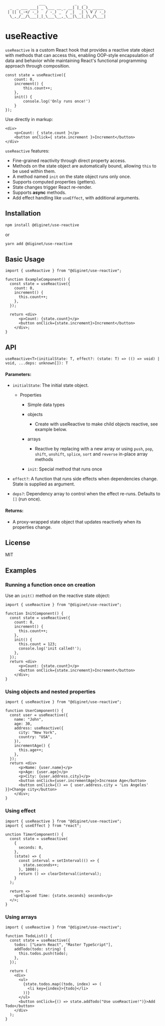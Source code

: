 ```asciiarmor
               ___             _   _
  _  _ ___ ___| _ \___ __ _ __| |_(_)_ _____ 
 | || (_-</ -_)   / -_) _` / _|  _| \ V / -_)
  \_,_/__/\___|_|_\___\__,_\__|\__|_|\_/\___|
```
# useReactive

`useReactive` is a custom React hook that provides a reactive state object with methods that can access this, enabling OOP-style encapsulation of data and behavior while maintaining React's functional programming approach through composition.

```tsx
const state = useReactive({
	count: 0,
	increment() {
  		this.count++;
	},
    init() {
        console.log('Only runs once!')
    }
});
```

Use directly in markup:


```tsx
<div>
	<p>Count: { state.count }</p>
	<button onClick={ state.increment }>Increment</button>
</div>
```

`useReactive` features:

- Fine-grained reactivity through direct property access. 
- Methods on the state object are automatically bound, allowing `this` to be used within them. 
- A method named `init` on the state object runs only once.
- Supports computed properties (getters). 
- State changes trigger React re-render.
- Supports **async** methods.
- Add effect handling like `useEffect`, with additional arguments.

## Installation


```sh
npm install @diginet/use-reactive
```

or

```sh
yarn add @diginet/use-reactive
```

## Basic Usage

```tsx
import { useReactive } from "@diginet/use-reactive";

function ExampleComponent() {
  const state = useReactive({
    count: 0,
    increment() {
      this.count++;
    },
  });

  return <div>
      <p>Count: {state.count}</p>
      <button onClick={state.increment}>Increment</button>
    </div>;
}
```

## API

`useReactive<T>(initialState: T, effect?: (state: T) => (() => void) | void, ...deps: unknown[]): T`

#### Parameters:

- `initialState`: The initial state object.
  - Properties
    - Simple data types
    - objects
      - Create with useReactive to make child objects reactive, see example below.

    - arrays
      - Reactive by replacing with a new array or using `push`, `pop`, `shift`, `unshift`, `splice`, `sort` and `reverse` in-place array methods

    - `init`: Special method that runs once

- `effect?`: A function that runs side effects when dependencies change. State is supplied as argument.
- `deps?`: Dependency array to control when the effect re-runs. Defaults to `[]` (run once).

#### Returns:

- A proxy-wrapped state object that updates reactively when its properties change.

## License

MIT

## Examples

### Running a function once on creation

Use an `init()` method on the reactive state object:

```tsx
import { useReactive } from "@diginet/use-reactive";

function InitComponent() {
  const state = useReactive({
    count: 0,
    increment() {
      this.count++;
    },
    init() {
      this.count = 123;
      console.log('init called!');
    },
  });
  return <div>
      <p>Count: {state.count}</p>
      <button onClick={state.increment}>Increment</button>
    </div>;
}
```

### Using objects and nested properties

```tsx
import { useReactive } from "@diginet/use-reactive";

function UserComponent() {
  const user = useReactive({
    name: "John",
    age: 30,
    address: useReactive({
      city: "New York",
      country: "USA",
    }),
    incrementAge() {
      this.age++;
    },
  });
  return <div>
      <p>Name: {user.name}</p>
      <p>Age: {user.age}</p>
      <p>City: {user.address.city}</p>
      <button onClick={user.incrementAge}>Increase Age</button>
      <button onClick={() => { user.address.city = 'Los Angeles' }}>Change city</button>
    </div>;
}
```

### Using effect

```tsx
import { useReactive } from "@diginet/use-reactive";
import { useEffect } from "react";

unction TimerComponent() {
  const state = useReactive(
    {
      seconds: 0,
    },
    (state) => {
      const interval = setInterval(() => {
        state.seconds++;
      }, 1000);
      return () => clearInterval(interval);
    }
  );

  return <>
    <p>Elapsed Time: {state.seconds} seconds</p>
  </>;
}
```

### Using arrays

```tsx
import { useReactive } from "@diginet/use-reactive";

function TodoList() {
  const state = useReactive({
    todos: ["Learn React", "Master TypeScript"],
    addTodo(todo: string) {
      this.todos.push(todo);
    },
  });

  return (
    <div>
      <ul>
        {state.todos.map((todo, index) => (
          <li key={index}>{todo}</li>
        ))}
      </ul>
      <button onClick={() => state.addTodo("Use useReactive!")}>Add Todo</button>
    </div>
  );
}
```

